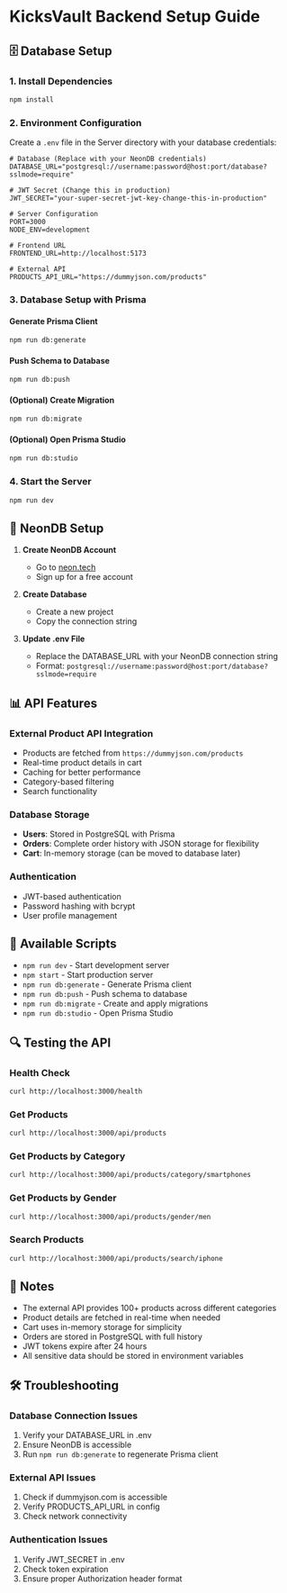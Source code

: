 # KicksVault Backend Setup Guide

## 🗄️ Database Setup

### 1. Install Dependencies
```bash
npm install
```

### 2. Environment Configuration
Create a `.env` file in the Server directory with your database credentials:

```env
# Database (Replace with your NeonDB credentials)
DATABASE_URL="postgresql://username:password@host:port/database?sslmode=require"

# JWT Secret (Change this in production)
JWT_SECRET="your-super-secret-jwt-key-change-this-in-production"

# Server Configuration
PORT=3000
NODE_ENV=development

# Frontend URL
FRONTEND_URL=http://localhost:5173

# External API
PRODUCTS_API_URL="https://dummyjson.com/products"
```

### 3. Database Setup with Prisma

#### Generate Prisma Client
```bash
npm run db:generate
```

#### Push Schema to Database
```bash
npm run db:push
```

#### (Optional) Create Migration
```bash
npm run db:migrate
```

#### (Optional) Open Prisma Studio
```bash
npm run db:studio
```

### 4. Start the Server
```bash
npm run dev
```

## 🔧 NeonDB Setup

1. **Create NeonDB Account**
   - Go to [neon.tech](https://neon.tech)
   - Sign up for a free account

2. **Create Database**
   - Create a new project
   - Copy the connection string

3. **Update .env File**
   - Replace the DATABASE_URL with your NeonDB connection string
   - Format: `postgresql://username:password@host:port/database?sslmode=require`

## 📊 API Features

### External Product API Integration
- Products are fetched from `https://dummyjson.com/products`
- Real-time product details in cart
- Caching for better performance
- Category-based filtering
- Search functionality

### Database Storage
- **Users**: Stored in PostgreSQL with Prisma
- **Orders**: Complete order history with JSON storage for flexibility
- **Cart**: In-memory storage (can be moved to database later)

### Authentication
- JWT-based authentication
- Password hashing with bcrypt
- User profile management

## 🚀 Available Scripts

- `npm run dev` - Start development server
- `npm start` - Start production server
- `npm run db:generate` - Generate Prisma client
- `npm run db:push` - Push schema to database
- `npm run db:migrate` - Create and apply migrations
- `npm run db:studio` - Open Prisma Studio

## 🔍 Testing the API

### Health Check
```bash
curl http://localhost:3000/health
```

### Get Products
```bash
curl http://localhost:3000/api/products
```

### Get Products by Category
```bash
curl http://localhost:3000/api/products/category/smartphones
```

### Get Products by Gender
```bash
curl http://localhost:3000/api/products/gender/men
```

### Search Products
```bash
curl http://localhost:3000/api/products/search/iphone
```

## 📝 Notes

- The external API provides 100+ products across different categories
- Product details are fetched in real-time when needed
- Cart uses in-memory storage for simplicity
- Orders are stored in PostgreSQL with full history
- JWT tokens expire after 24 hours
- All sensitive data should be stored in environment variables

## 🛠️ Troubleshooting

### Database Connection Issues
1. Verify your DATABASE_URL in .env
2. Ensure NeonDB is accessible
3. Run `npm run db:generate` to regenerate Prisma client

### External API Issues
1. Check if dummyjson.com is accessible
2. Verify PRODUCTS_API_URL in config
3. Check network connectivity

### Authentication Issues
1. Verify JWT_SECRET in .env
2. Check token expiration
3. Ensure proper Authorization header format 